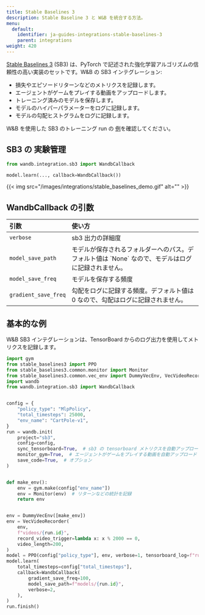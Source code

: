```yaml
---
title: Stable Baselines 3
description: Stable Baseline 3 と W&B を統合する方法。
menu:
  default:
    identifier: ja-guides-integrations-stable-baselines-3
    parent: integrations
weight: 420
---
```


[Stable Baselines 3](https://github.com/DLR-RM/stable-baselines3) (SB3) は、PyTorch で記述された強化学習アルゴリズムの信頼性の高い実装のセットです。W&B の SB3 インテグレーション:

* 損失やエピソードリターンなどのメトリクスを記録します。
* エージェントがゲームをプレイする動画をアップロードします。
* トレーニング済みのモデルを保存します。
* モデルのハイパーパラメーターをログに記録します。
* モデルの勾配ヒストグラムをログに記録します。

W&B を使用した SB3 のトレーニング run の [例](https://wandb.ai/wandb/sb3/runs/1jyr6z10)を確認してください。

## SB3 の 実験管理

```python
from wandb.integration.sb3 import WandbCallback

model.learn(..., callback=WandbCallback())
```

{{< img src="/images/integrations/stable_baselines_demo.gif" alt="" >}}

## WandbCallback の引数

| 引数 | 使い方 |
| :--- | :--- |
| `verbose` | sb3 出力の詳細度 |
| `model_save_path` | モデルが保存されるフォルダーへのパス。デフォルト値は \`None\` なので、モデルはログに記録されません。 |
| `model_save_freq` | モデルを保存する頻度 |
| `gradient_save_freq` | 勾配をログに記録する頻度。デフォルト値は 0 なので、勾配はログに記録されません。 |

## 基本的な例

W&B SB3 インテグレーションは、TensorBoard からのログ出力を使用してメトリクスを記録します。

```python
import gym
from stable_baselines3 import PPO
from stable_baselines3.common.monitor import Monitor
from stable_baselines3.common.vec_env import DummyVecEnv, VecVideoRecorder
import wandb
from wandb.integration.sb3 import WandbCallback


config = {
    "policy_type": "MlpPolicy",
    "total_timesteps": 25000,
    "env_name": "CartPole-v1",
}
run = wandb.init(
    project="sb3",
    config=config,
    sync_tensorboard=True,  # sb3 の tensorboard メトリクスを自動アップロード
    monitor_gym=True,  # エージェントがゲームをプレイする動画を自動アップロード
    save_code=True,  # オプション
)


def make_env():
    env = gym.make(config["env_name"])
    env = Monitor(env)  # リターンなどの統計を記録
    return env


env = DummyVecEnv([make_env])
env = VecVideoRecorder(
    env,
    f"videos/{run.id}",
    record_video_trigger=lambda x: x % 2000 == 0,
    video_length=200,
)
model = PPO(config["policy_type"], env, verbose=1, tensorboard_log=f"runs/{run.id}")
model.learn(
    total_timesteps=config["total_timesteps"],
    callback=WandbCallback(
        gradient_save_freq=100,
        model_save_path=f"models/{run.id}",
        verbose=2,
    ),
)
run.finish()
```